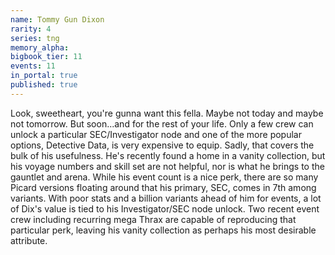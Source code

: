 ```yaml
---
name: Tommy Gun Dixon
rarity: 4
series: tng
memory_alpha:
bigbook_tier: 11
events: 11
in_portal: true
published: true
---
```


Look, sweetheart, you're gunna want this fella. Maybe not today and maybe not tomorrow. But soon...and for the rest of your life. Only a few crew can unlock a particular SEC/Investigator node and one of the more popular options, Detective Data, is very expensive to equip. Sadly, that covers the bulk of his usefulness. He's recently found a home in a vanity collection, but his voyage numbers and skill set are not helpful, nor is what he brings to the gauntlet and arena. While his event count is a nice perk, there are so many Picard versions floating around that his primary, SEC, comes in 7th among variants.
With poor stats and a billion variants ahead of him for events, a lot of Dix's value is tied to his Investigator/SEC node unlock. Two recent event crew including recurring mega Thrax are capable of reproducing that particular perk, leaving his vanity collection as perhaps his most desirable attribute.
